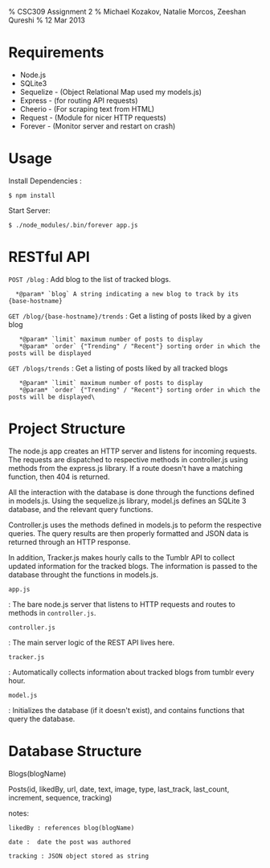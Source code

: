 % CSC309 Assignment 2
% Michael Kozakov, Natalie Morcos, Zeeshan Qureshi
% 12 Mar 2013

Requirements
============

  + Node.js
  + SQLite3
  + Sequelize - (Object Relational Map used my models.js)
  + Express - (for routing API requests)
  + Cheerio - (For scraping text from HTML)
  + Request - (Module for nicer HTTP requests)
  + Forever - (Monitor server and restart on crash)

Usage
=====

Install Dependencies :

    $ npm install

Start Server:

    $ ./node_modules/.bin/forever app.js

RESTful API
===========

`POST /blog`
 :    Add blog to the list of tracked blogs.
 
      *@param* `blog` A string indicating a new blog to track by its {base-hostname}

`GET /blog/{base-hostname}/trends`
 :    Get a listing of posts liked by a given blog
 
       *@param* `limit` maximum number of posts to display
       *@param* `order` {"Trending" / "Recent"} sorting order in which the posts will be displayed

`GET /blogs/trends`
 :    Get a listing of posts liked by all tracked blogs
 
       *@param* `limit` maximum number of posts to display
       *@param* `order` {"Trending" / "Recent"} sorting order in which the posts will be displayed\


Project Structure
=================

The node.js app creates an HTTP server and listens for incoming requests.
The requests are dispatched to respective methods in controller.js using 
methods from the express.js library. If a route doesn't have a matching 
function, then 404 is returned.

All the interaction with the database is done through the functions defined
in models.js. Using the sequelize.js library, model.js defines an SQLite 3
database, and the relevant query functions.

Controller.js uses the methods defined in models.js to peform the respective
queries. The query results are then properly formatted and JSON data is 
returned through an HTTP response. 

In addition, Tracker.js makes hourly calls to the Tumblr API to collect
updated information for the tracked blogs. The information is passed
to the database throught the functions in models.js.



`app.js`

 :    The bare node.js server that listens to HTTP requests and routes to
      methods in `controller.js`.

`controller.js`

 :    The main server logic of the REST API lives here.

`tracker.js`

 :    Automatically collects information about tracked blogs from tumblr every hour.

`model.js`

 :    Initializes the database (if it doesn't exist), and contains functions that query the database.


Database Structure
==================

Blogs(blogName)

Posts(id, likedBy, url, date, text, image, type, last_track, last_count, increment, sequence, tracking)

  notes:

    likedBy : references blog(blogName)

    date :  date the post was authored

    tracking : JSON object stored as string 